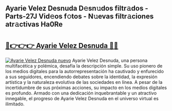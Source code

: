 ## Ayarie Velez Desnuda D𝚎sn𝚞dos filtr𝚊dos - Parts-27J Vid𝚎os f𝚘tos - N𝚞evas filtr𝚊ciones atr𝚊ctivas Ha0Re

# <h2><a href="http://mb0u9ii.tromn.icu/?c=Ayarie+Velez+Desnuda">🔗👉👉👉 Ayarie Velez Desnuda 🔗🔗</a></h2>

[![Ayarie Velez Desnuda nuevo](https://i.imgur.com/pEAQMta.gif)](http://mb0u9ii.tromn.icu/?c=Ayarie+Velez+Desnuda)
Ayarie Velez Desnuda, una persona multifacética y polémica, desafía la descripción simple. Su uso pionero de los medios digitales para la autorrepresentación ha cautivado y enfurecido a sus seguidores, encendiendo debates sobre la identidad, la expresión artística y la naturaleza evolutiva de las sociedades en línea. A pesar de la incertidumbre de sus próximas acciones, su impacto en los medios digitales es profundo. Armado con una dedicación inquebrantable y un atractivo innegable, el progreso de Ayarie Velez Desnuda en el universo virtual es ilimitado.

